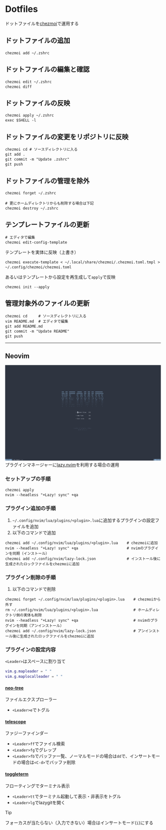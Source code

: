 # Dotfiles
ドットファイルを[chezmoi](https://www.chezmoi.io/)で運用する

## ドットファイルの追加
``` shell
chezmoi add ~/.zshrc
```

## ドットファイルの編集と確認
``` shell
chezmoi edit ~/.zshrc
chezmoi diff
```

## ドットファイルの反映
``` shell
chezmoi apply ~/.zshrc
exec $SHELL -l
```

## ドットファイルの変更をリポジトリに反映
``` shell
chezmoi cd # ソースディレクトリに入る
git add .
git commit -m "Update .zshrc"
git push
```

## ドットファイルの管理を除外
``` shell
chezmoi forget ~/.zshrc

# 更にホームディレクトリからも削除する場合は下記
chezmoi destroy ~/.zshrc
```

## テンプレートファイルの更新
``` shell
# エディタで編集
chezmoi edit-config-template
```
テンプレートを実体に反映（上書き）
```
chezmoi execute-template < ~/.local/share/chezmoi/.chezmoi.toml.tmpl > ~/.config/chezmoi/chezmoi.toml
```
あるいはテンプレートから設定を再生成して`apply`で反映
```
chezmoi init --apply
```

## 管理対象外のファイルの更新
``` shell
chezmoi cd     # ソースディレクトリに入る
vim README.md  # エディタで編集
git add README.md
git commit -m "Update README"
git push
```

---

## Neovim
![](/68544e5ef841.png)
プラグインマネージャーに[lazy.nvim](https://github.com/folke/lazy.nvim)を利用する場合の運用  
### セットアップの手順
``` shell
chezmoi apply
nvim --headless "+Lazy! sync" +qa
```

### プラグイン追加の手順
1. `~/.config/nvim/lua/plugins/<plugin>.lua`に追加するプラグインの設定ファイルを追加  
2. 以下のコマンドで追加
``` shell
chezmoi add ~/.config/nvim/lua/plugins/<plugin>.lua    # chezmoiに追加
nvim --headless "+Lazy! sync" +qa                      # nvimのプラグインを同期（インストール）
chezmoi add ~/.config/nvim/lazy-lock.json              # インストール後に生成されたロックファイルをchezmoiに追加
```

### プラグイン削除の手順
1. 以下のコマンドで削除
``` shell
chezmoi forget ~/.config/nvim/lua/plugins/<plugin>.lua    # chezmoiから外す
rm ~/.config/nvim/lua/plugins/<plugin>.lua                # ホームディレクトリ側の実体も削除
nvim --headless "+Lazy! sync" +qa                         # nvimのプラグインを同期（アンインストール）
chezmoi add ~/.config/nvim/lazy-lock.json                 # アンインストール後に生成されたロックファイルをchezmoiに追加

```

### プラグインの設定内容
`<Leader>`はスペースに割り当て
``` lua
vim.g.mapleader = " "
vim.g.maplocalleader = " "
```

#### [neo-tree](https://github.com/nvim-neo-tree/neo-tree.nvim)
ファイルエクスプローラー  
- `<Leader>e`でトグル

#### [telescope](https://github.com/nvim-telescope/telescope.nvim)
ファジーファインダー
- `<Leader>ff`でファイル検索
- `<Leader>fg`でグレップ
- `<Leader>fb`でバッファ一覧、ノーマルモードの場合は`dd`で、インサートモードの場合は`<C-d>`でバッファ削除

#### [toggleterm](https://github.com/akinsho/toggleterm.nvim)
フローティングでターミナル表示
- `<Leader>tt`でターミナル起動して表示・非表示をトグル
- `<Leader>lg`でlazygitを開く
> [!TIP]
> フォーカスが当たらない（入力できない）場合はインサートモード(`i`)にする

